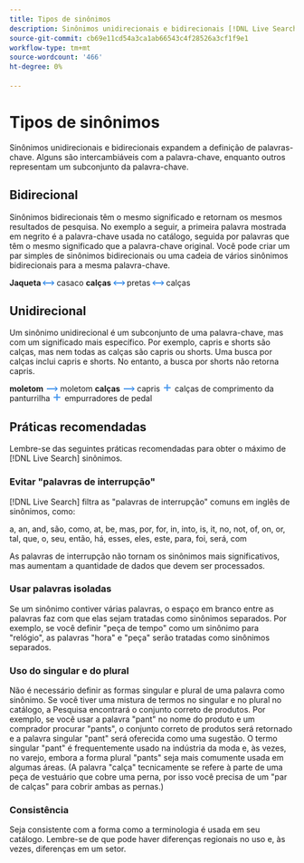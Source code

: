 ```yaml
---
title: Tipos de sinônimos
description: Sinônimos unidirecionais e bidirecionais [!DNL Live Search]  expandem a definição de palavras-chave.
source-git-commit: cb69e11cd54a3ca1ab66543c4f28526a3cf1f9e1
workflow-type: tm+mt
source-wordcount: '466'
ht-degree: 0%

---
```


# Tipos de sinônimos

Sinônimos unidirecionais e bidirecionais expandem a definição de palavras-chave. Alguns são intercambiáveis com a palavra-chave, enquanto outros representam um subconjunto da palavra-chave.

## Bidirecional

Sinônimos bidirecionais têm o mesmo significado e retornam os mesmos resultados de pesquisa. No exemplo a seguir, a primeira palavra mostrada em negrito é a palavra-chave usada no catálogo, seguida por palavras que têm o mesmo significado que a palavra-chave original. Você pode criar um par simples de sinônimos bidirecionais ou uma cadeia de vários sinônimos bidirecionais para a mesma palavra-chave.

**Jaqueta** ![Seletor bidirecional](assets/btn-two-way.png) casaco
**calças** ![Seletor bidirecional](assets/btn-two-way.png) pretas ![Seletor bidirecional](assets/btn-two-way.png) calças

## Unidirecional

Um sinônimo unidirecional é um subconjunto de uma palavra-chave, mas com um significado mais específico. Por exemplo, capris e shorts são calças, mas nem todas as calças são capris ou shorts. Uma busca por calças inclui capris e shorts. No entanto, a busca por shorts não retorna capris.

**moletom** ![Seletor unidirecional](assets/btn-one-way.png) moletom
**calças** ![Seletor unidirecional](assets/btn-one-way.png) capris ![Seletor unidirecional múltiplo](assets/btn-multiple-one-way.png) calças de comprimento da panturrilha ![Seletor unidirecional múltiplo](assets/btn-multiple-one-way.png) empurradores de pedal

## Práticas recomendadas

Lembre-se das seguintes práticas recomendadas para obter o máximo de [!DNL Live Search] sinônimos.

### Evitar &quot;palavras de interrupção&quot;

[!DNL Live Search] filtra as &quot;palavras de interrupção&quot; comuns em inglês de sinônimos, como:

a, an, and, são, como, at, be, mas, por, for, in, into, is, it, no, not, of, on, or, tal, que, o, seu, então, há, esses, eles, este, para, foi, será, com

As palavras de interrupção não tornam os sinônimos mais significativos, mas aumentam a quantidade de dados que devem ser processados.

### Usar palavras isoladas

Se um sinônimo contiver várias palavras, o espaço em branco entre as palavras faz com que elas sejam tratadas como sinônimos separados. Por exemplo, se você definir &quot;peça de tempo&quot; como um sinônimo para &quot;relógio&quot;, as palavras &quot;hora&quot; e &quot;peça&quot; serão tratadas como sinônimos separados.

### Uso do singular e do plural

Não é necessário definir as formas singular e plural de uma palavra como sinônimo. Se você tiver uma mistura de termos no singular e no plural no catálogo, a Pesquisa encontrará o conjunto correto de produtos. Por exemplo, se você usar a palavra &quot;pant&quot; no nome do produto e um comprador procurar &quot;pants&quot;, o conjunto correto de produtos será retornado e a palavra singular &quot;pant&quot; será oferecida como uma sugestão. O termo singular &quot;pant&quot; é frequentemente usado na indústria da moda e, às vezes, no varejo, embora a forma plural &quot;pants&quot; seja mais comumente usada em algumas áreas. (A palavra &quot;calça&quot; tecnicamente se refere à parte de uma peça de vestuário que cobre uma perna, por isso você precisa de um &quot;par de calças&quot; para cobrir ambas as pernas.)

### Consistência

Seja consistente com a forma como a terminologia é usada em seu catálogo. Lembre-se de que pode haver diferenças regionais no uso e, às vezes, diferenças em um setor.

